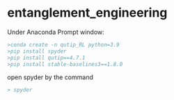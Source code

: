 # entanglement_engineering

Under Anaconda Prompt window:
```bibtex
>conda create -n qutip_RL python=3.9
>pip install spyder
>pip install qutip==4.7.1
>pip install stable-baselines3==1.8.0
```

open spyder by the command
```bibtex
> spyder
```

